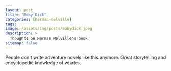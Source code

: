 ```yaml
---
layout: post
title: "Moby Dick"
categories: [herman-melville]
tags:       
image: /assets/img/posts/mobydick.jpeg
description: >
  Thoughts on Herman Melville's book
sitemap: false
---
```


People don't write adventure novels like this anymore. Great storytelling and encyclopedic knowledge of whales.